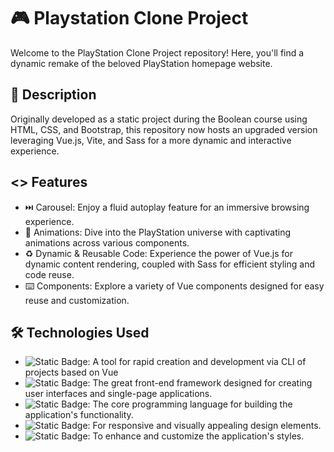 # 🎮 Playstation Clone Project

Welcome to the PlayStation Clone Project repository! Here, you'll find a dynamic remake of the beloved PlayStation homepage website.


## 📜 Description

Originally developed as a static project during the Boolean course using HTML, CSS, and Bootstrap, this repository now hosts an upgraded version leveraging Vue.js, Vite, and Sass for a more dynamic and interactive experience. 

## <> Features

- ⏭️ Carousel: Enjoy a fluid autoplay feature for an immersive browsing experience.
- 💫 Animations: Dive into the PlayStation universe with captivating animations across various components.
- ♻️ Dynamic & Reusable Code: Experience the power of Vue.js for dynamic content rendering, coupled with Sass for efficient styling and code reuse.
- ⌨️ Components: Explore a variety of Vue components designed for easy reuse and customization.

## 🛠️ Technologies Used


- ![Static Badge](https://img.shields.io/badge/Vite-white?logo=vite): A tool for rapid creation and development via CLI of projects based on Vue <br>
- ![Static Badge](https://img.shields.io/badge/VueJs-mint?logo=vuejs): The great front-end framework designed for creating user interfaces and single-page applications.
- ![Static Badge](https://img.shields.io/badge/JavaScript-yellow?logo=javascript): The core programming language for building the application's functionality. <br>
- ![Static Badge](https://img.shields.io/badge/Bootstrap-purple?logo=bootstrap): For responsive and visually appealing design elements.  <br>
- ![Static Badge](https://img.shields.io/badge/SASS-pink?logo=sass): To enhance and customize the application's styles.
